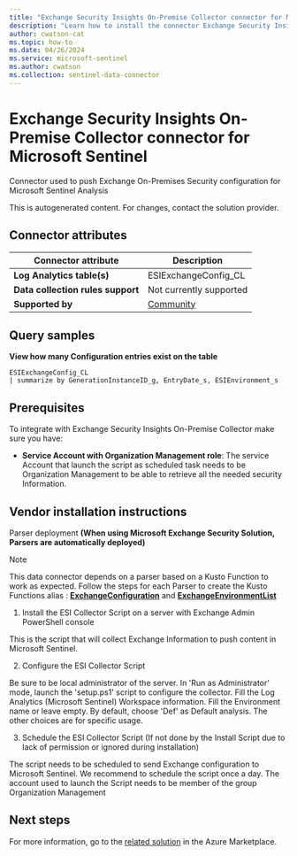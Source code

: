 ```yaml
---
title: "Exchange Security Insights On-Premise Collector connector for Microsoft Sentinel"
description: "Learn how to install the connector Exchange Security Insights On-Premise Collector to connect your data source to Microsoft Sentinel."
author: cwatson-cat
ms.topic: how-to
ms.date: 04/26/2024
ms.service: microsoft-sentinel
ms.author: cwatson
ms.collection: sentinel-data-connector
---
```


# Exchange Security Insights On-Premise Collector connector for Microsoft Sentinel

Connector used to push Exchange On-Premises Security configuration for Microsoft Sentinel Analysis

This is autogenerated content. For changes, contact the solution provider.

## Connector attributes

| Connector attribute | Description |
| --- | --- |
| **Log Analytics table(s)** | ESIExchangeConfig_CL<br/> |
| **Data collection rules support** | Not currently supported |
| **Supported by** | [Community](https://github.com/Azure/Azure-Sentinel/issues) |

## Query samples

**View how many Configuration entries exist on the table**

   ```kusto
ESIExchangeConfig_CL 
   | summarize by GenerationInstanceID_g, EntryDate_s, ESIEnvironment_s
   ```



## Prerequisites

To integrate with Exchange Security Insights On-Premise Collector make sure you have: 

- **Service Account with Organization Management role**: The service Account that launch the script as scheduled task needs to be Organization Management to be able to retrieve all the needed security Information.


## Vendor installation instructions

Parser deployment **(When using Microsoft Exchange Security Solution, Parsers are automatically deployed)**

> [!NOTE]
   >  This data connector depends on a parser based on a Kusto Function to work as expected. Follow the steps for each Parser to create the Kusto Functions alias : [**ExchangeConfiguration**](https://aka.ms/sentinel-ESI-ExchangeConfiguration-OnPrem-parser) and [**ExchangeEnvironmentList**](https://aka.ms/sentinel-ESI-ExchangeEnvironmentList-OnPrem-parser)


1. Install the ESI Collector Script on a server with Exchange Admin PowerShell console

This is the script that will collect Exchange Information to push content in Microsoft Sentinel.
 


2. Configure the ESI Collector Script

Be sure to be local administrator of the server.
In 'Run as Administrator' mode, launch the 'setup.ps1' script to configure the collector.
 Fill the Log Analytics (Microsoft Sentinel) Workspace information.
 Fill the Environment name or leave empty. By default, choose 'Def' as Default analysis. The other choices are for specific usage.



3. Schedule the ESI Collector Script (If not done by the Install Script due to lack of permission or ignored during installation)

The script needs to be scheduled to send Exchange configuration to Microsoft Sentinel.
 We recommend to schedule the script once a day.
 The account used to launch the Script needs to be member of the group Organization Management



## Next steps

For more information, go to the [related solution](https://azuremarketplace.microsoft.com/en-us/marketplace/apps/microsoftsentinelcommunity.azure-sentinel-solution-exchangesecurityinsights?tab=Overview) in the Azure Marketplace.
